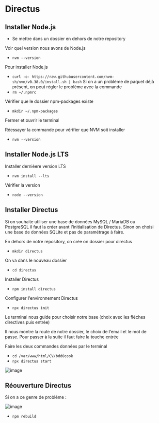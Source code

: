 # Directus

## Installer Node.js

- Se mettre dans un dossier en dehors de notre repository

Voir quel version nous avons de Node.js
- ```nvm --version```

Pour installer Node.js
- ```curl -o- https://raw.githubusercontent.com/nvm-sh/nvm/v0.38.0/install.sh | bash```
Si on a un problème de paquet déjà présent, on peut régler le problème avec la commande
- ```rm ~/.npmrc```

Vérifier que le dossier npm-packages existe
- ```mkdir ~/.npm-packages```

Fermer et ouvrir le terminal

Réessayer la commande pour vérifier que NVM soit installer
- ```nvm --version```

## Installer Node.js LTS

Installer dernièere version LTS
- ```nvm install --lts```

Vérifier la version
- ```node --version```

## Installer Directus

Si on souhaite utiliser une base de données MySQL / MariaDB ou PostgreSQL il faut la créer avant l'initialisation de Directus.
Sinon on choisi une base de données SQLite et pas de paramétrage à faire.

En dehors de notre repository, on crée on dossier pour directus
- ```mkdir directus```

On va dans le nouveau dossier
- ```cd directus```

Installer Directus
- ```npm install directus```

Configurer l'environnement Directus
- ```npx directus init```

Le terminal nous guide pour choisir notre base (choix avec les flèches directives puis entrée)

Il nous montre la route de notre dossier, le choix de l'email et le mot de passe. Pour passer à la suite il faut faire la touche entrée

Faire les deux commandes données par le terminal
- ```cd /var/www/html/CV/bddOcook```
- ```npx directus start```

![image](https://github.com/WendyAlverde/tips-WendyAlverde/assets/148342924/13964b9b-8cfd-4c87-a78e-14ae576b5654)

## Réouverture Directus
Si on a ce genre de problème :

![image](https://github.com/WendyAlverde/tips-WendyAlverde/assets/148342924/1cc48e34-66cf-400a-a44d-bd743137bf9f)

- ```npm rebuild```
